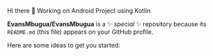 Hi there 👋
 Working on Android Project using Kotlin


**EvansMbugua/EvansMbugua** is a ✨ _special_ ✨ repository because its `README.md` (this file) appears on your GitHub profile.

Here are some ideas to get you started:
  <!--
--
- 🔭 I’m currently working on ...
- 🌱 I’m currently learning ...
- 👯 I’m looking to collaborate on ...
- 🤔 I’m looking for help with ...
- 💬 Ask me about ...
- 📫 How to reach me: ...
- 😄 Pronouns: ...
- ⚡ Fun fact: ...
  <!--
